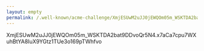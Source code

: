 ```yaml
---
layout: empty
permalink: /.well-known/acme-challenge/XmjESUwM2uJJ0jEWQOm05m_WSKTDA2bat9DDvoQr5N4/
---
```

XmjESUwM2uJJ0jEWQOm05m_WSKTDA2bat9DDvoQr5N4.x7aCa7cpu7WXuhBtYA8IuX9YGtz1TUe3o169pTWhfvo